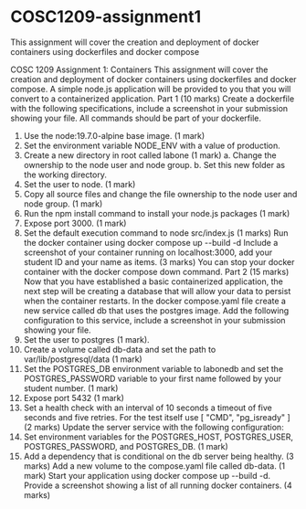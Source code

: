# COSC1209-assignment1
This assignment will cover the creation and deployment of docker containers using dockerfiles and docker compose

COSC 1209 Assignment 1:
Containers
This assignment will cover the creation and deployment of docker containers using dockerfiles and
docker compose. A simple node.js application will be provided to you that you will convert to a
containerized application.
Part 1 (10 marks)
Create a dockerfile with the following specifications, include a screenshot in your submission showing
your file. All commands should be part of your dockerfile.
1. Use the node:19.7.0-alpine base image. (1 mark)
2. Set the environment variable NODE_ENV with a value of production.
3. Create a new directory in root called labone (1 mark)
a. Change the ownership to the node user and node group.
b. Set this new folder as the working directory.
4. Set the user to node. (1 mark)
5. Copy all source files and change the file ownership to the node user and node group. (1 mark)
6. Run the npm install command to install your node.js packages (1 mark)
7. Expose port 3000. (1 mark)
8. Set the default execution command to node src/index.js (1 marks)
Run the docker container using docker compose up --build -d Include a screenshot of your container
running on localhost:3000, add your student ID and your name as items. (3 marks)
You can stop your docker container with the docker compose down command.
Part 2 (15 marks)
Now that you have established a basic containerized application, the next step will be creating a
database that will allow your data to persist when the container restarts.
In the docker compose.yaml file create a new service called db that uses the postgres image. Add the
following configuration to this service, include a screenshot in your submission showing your file.
1. Set the user to postgres (1 mark).
2. Create a volume called db-data and set the path to var/lib/postgresql/data (1 mark)
3. Set the POSTGRES_DB environment variable to labonedb and set the POSTGRES_PASSWORD
variable to your first name followed by your student number. (1 mark)
4. Expose port 5432 (1 mark)
5. Set a health check with an interval of 10 seconds a timeout of five seconds and five retries. For
the test itself use [ "CMD", "pg_isready" ] (2 marks)
Update the server service with the following configuration:
6. Set environment variables for the POSTGRES_HOST, POSTGRES_USER, POSTGRES_PASSWORD,
and POSTGRES_DB. (1 mark)
7. Add a dependency that is conditional on the db server being healthy. (3 marks)
Add a new volume to the compose.yaml file called db-data. (1 mark)
Start your application using docker compose up --build -d. Provide a screenshot showing a list of all
running docker containers. (4 marks)
